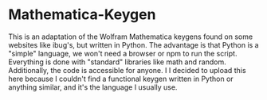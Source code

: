 # Mathematica-Keygen

This is an adaptation of the Wolfram Mathematica keygens found on some websites like ibug's, but written in Python. The advantage is that Python is a "simple" language, we won't need a browser or npm to run the script. Everything is done with "standard" libraries like math and random. Additionally, the code is accessible for anyone. I I decided to upload this here because I couldn't find a functional keygen written in Python or anything similar, and it's the language I usually use.
